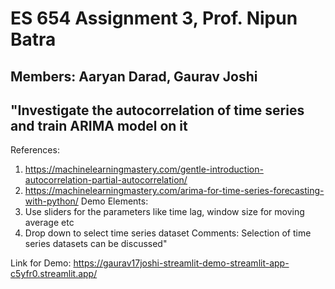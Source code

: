# ES 654 Assignment 3, Prof. Nipun Batra
## Members: Aaryan Darad, Gaurav Joshi
## "Investigate the autocorrelation of time series and train ARIMA model on it
References:
1. https://machinelearningmastery.com/gentle-introduction-autocorrelation-partial-autocorrelation/
2. https://machinelearningmastery.com/arima-for-time-series-forecasting-with-python/
Demo Elements:
1. Use sliders for the parameters like time lag, window size for moving average etc
2. Drop down to select time series dataset
Comments: Selection of time series datasets can be discussed"

Link for Demo: https://gaurav17joshi-streamlit-demo-streamlit-app-c5yfr0.streamlit.app/
